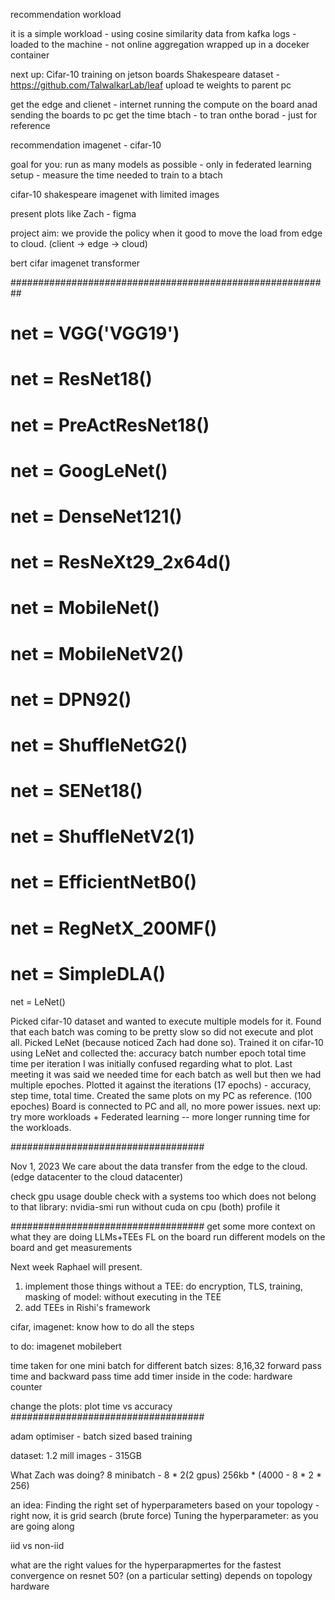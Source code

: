 recommendation workload

it is a simple workload - using cosine similarity
data from kafka logs - loaded to the machine - not online aggregation
wrapped up in a doceker container


next up:
Cifar-10 training on jetson boards
Shakespeare dataset - https://github.com/TalwalkarLab/leaf
upload te weights to parent pc

get the edge and clienet - internet
running the compute on the board anad sending the boards to pc
get the time btach - to tran  onthe borad - just for reference

recommendation
imagenet - cifar-10

goal for you:
run as many models as possible - only in federated learning setup - measure the time needed to train to a btach

cifar-10
shakespeare
imagenet with limited images

present plots like Zach - figma


project aim: we provide the policy when it good to move the load from edge to cloud. (client -> edge -> cloud)


bert
cifar
imagenet
transformer

##########################################################


# net = VGG('VGG19')
# net = ResNet18()
# net = PreActResNet18()
# net = GoogLeNet()
# net = DenseNet121()
# net = ResNeXt29_2x64d()
# net = MobileNet()
# net = MobileNetV2()
# net = DPN92()
# net = ShuffleNetG2()
# net = SENet18()
# net = ShuffleNetV2(1)
# net = EfficientNetB0()
# net = RegNetX_200MF()
# net = SimpleDLA()
net = LeNet()


Picked cifar-10 dataset and wanted to execute multiple models for it.
Found that each batch was coming to be pretty slow so did not execute and plot all.
Picked LeNet (because noticed Zach had done so).
Trained it on cifar-10 using LeNet and collected the:
	accuracy
	batch number
	epoch
	total time
	time per iteration
I was initially confused regarding what to plot. Last meeting it was said we needed time for each batch as well but then we had multiple epoches. Plotted it against the iterations (17 epochs) - accuracy, step time, total time.
Created the same plots on my PC as reference. (100 epoches)
Board is connected to PC and all, no more power issues.
next up: try more workloads + Federated learning -- more longer running time for the workloads.

###################################

Nov 1, 2023
We care about the data transfer from the edge to the cloud. (edge datacenter to the cloud datacenter)

check gpu usage
double check with a systems too which does not belong to that library: nvidia-smi
run without cuda on cpu (both)
profile it


###################################
get some more context on what they are doing
LLMs+TEEs
FL on the board
run different models on the board and get measurements

Next week Raphael will present.

1. implement those things without a TEE: do encryption, TLS, training, masking of model: without executing in the TEE
2. add TEEs in Rishi's framework

cifar, imagenet:
	know how to do all the steps

to do:
imagenet
mobilebert

time taken for one mini batch for different batch sizes: 8,16,32
forward pass time and backward pass time
add timer inside in the code: hardware counter

change the plots:
plot time vs accuracy
###################################

adam optimiser - batch sized based training

dataset: 1.2 mill images - 315GB

What Zach was doing?
8 minibatch - 8 * 2(2 gpus)
256kb * (4000 - 8 * 2 * 256)

an idea:
Finding the right set of hyperparameters based on your topology - right now, it is grid search (brute force)
Tuning the hyperparameter: as you are going along

iid vs non-iid


what are the right values for the hyperparapmertes for the fastest convergence on resnet 50? (on a particular setting)
depends on topology
hardware